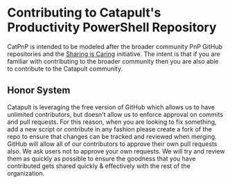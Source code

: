 # Contributing to Catapult's Productivity PowerShell Repository

CatPnP is intended to be modeled after the broader community PnP GitHub repositories and the [Sharing is Caring](https://pnp.github.io/sharing-is-caring/) initiative. The intent is that if you are familiar with contributing to the broader community then you are also able to contribute to the Catapult community.

## Honor System

Catapult is leveraging the free version of GitHub which allows us to have unlimited contributors, but doesn't allow us to enforce approval on commits and pull requests. For this reason, when you are looking to fix something, add a new script or contribute in any fashion please create a fork of the repo to ensure that changes can be tracked and reviewed when merging.  GitHub will allow all of our contributors to approve their own pull requests also.  We ask users not to approve your own requests. We will try and review them as quickly as possible to ensure the goodness that you have contributed gets shared quickly & effectively with the rest of the organization.
